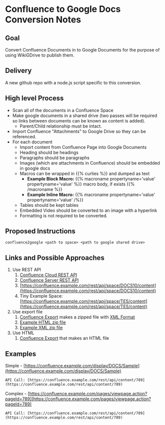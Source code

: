 # Confluence to Google Docs Conversion Notes

## Goal

Convert Confluence Documents in to Google Documents for the purpose of using WikiGDrive to publish them.

## Delivery

A new github repo with a node.js script specific to this conversion.

## High level Process

* Scan all of the documents in a Confluence Space
* Make google documents in a shared drive (two passes will be required so links between documents can be known as content is added).
    * Parent/Child relationship must be intact.
* Import Confluence "Attachments" to Google Drive so they can be referenced.
* For each document
    * Import content from Confluence Page into Google Documents
    * Heading should be headings
    * Paragraphs should be paragraphs
    * Images (which are attachments in Confluence) should be embedded in google docs
    * Macros can be wrapped in {{% curlies %}} and dumped as text
        * <strong>Example Block Macro:</strong>
          {{% macroname propertyname='value' propertyname='value' %}}
          macro body, if exists
          {{% /macroname %}}
        * <strong>Example Inline Macro:</strong>
          {{% macroname propertyname='value' propertyname='value' /%}}
    * Tables should be kept tables
    * Embedded Video should be converted to an image with a hyperlink
    * Formatting is not required to be converted.

## Proposed Instructions

```
confluence2google <path to space> <path to google shared drive>
```

## Links and Possible Approaches

1. Use REST API
    1. [Confluence Cloud REST API](https://developer.atlassian.com/cloud/confluence/rest/)
    2. [Confluence Server REST API](https://docs.atlassian.com/ConfluenceServer/rest/7.0.3/)
    3. [https://confluence.example.com/rest/api/space/DOCS10/content](https://confluence.example.com/rest/api/space/DOCS10/content)
    4. Tiny Example Space: [https://confluence.example.com/rest/api/space/TES/content](https://confluence.example.com/rest/api/space/TES/content)
2. Use export file
    1. [Confluence Export](https://confluence.atlassian.com/confcloud/import-a-confluence-space-724765531.html) makes a zipped file with [XML Format](https://confluence.atlassian.com/jirakb/xml-format-for-import-export-files-695108230.html)
    2. [Example HTML zip file](gdoc:abc)
    3. [Example XML zip file](gdoc:abc)
3. Use HTML
    1. [Confluence Export](https://confluence.atlassian.com/confcloud/import-a-confluence-space-724765531.html) that makes an HTML file

## Examples

Simple - [https://confluence.example.com/display/DOCS/Sample](https://confluence.example.com/display/DOCS/Sample)

	API Call: [https://confluence.example.com/rest/api/content/789](https://confluence.example.com/rest/api/content/789)

Complex - [https://confluence.example.com/pages/viewpage.action?pageId=789](https://confluence.example.com/pages/viewpage.action?pageId=789)

	API Call: [https://confluence.example.com/rest/api/content/789](https://confluence.example.com/rest/api/content/789)
